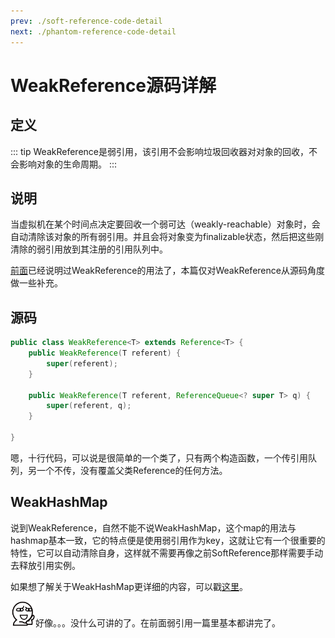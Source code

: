 ```yaml
---
prev: ./soft-reference-code-detail
next: ./phantom-reference-code-detail
---
```


# WeakReference源码详解

## 定义

::: tip 
WeakReference是弱引用，该引用不会影响垃圾回收器对对象的回收，不会影响对象的生命周期。
:::

## 说明

当虚拟机在某个时间点决定要回收一个弱可达（weakly-reachable）对象时，会自动清除该对象的所有弱引用。并且会将对象变为finalizable状态，然后把这些刚清除的弱引用放到其注册的引用队列中。

[前面](./weak-reference.md)已经说明过WeakReference的用法了，本篇仅对WeakReference从源码角度做一些补充。

## 源码

```java
public class WeakReference<T> extends Reference<T> {
    public WeakReference(T referent) {
        super(referent);
    }
    
    public WeakReference(T referent, ReferenceQueue<? super T> q) {
        super(referent, q);
    }
    
}
```

嗯，十行代码，可以说是很简单的一个类了，只有两个构造函数，一个传引用队列，另一个不传，没有覆盖父类Reference的任何方法。

## WeakHashMap

说到WeakReference，自然不能不说WeakHashMap，这个map的用法与hashmap基本一致，它的特点便是使用弱引用作为key，这就让它有一个很重要的特性，它可以自动清除自身，这样就不需要再像之前SoftReference那样需要手动去释放引用实例。

如果想了解关于WeakHashMap更详细的内容，可以戳[这里](../collections/weakhashmap-code-detail.md)。

<img src="./06.png" width="40"/>好像。。。没什么可讲的了。在前面弱引用一篇里基本都讲完了。 